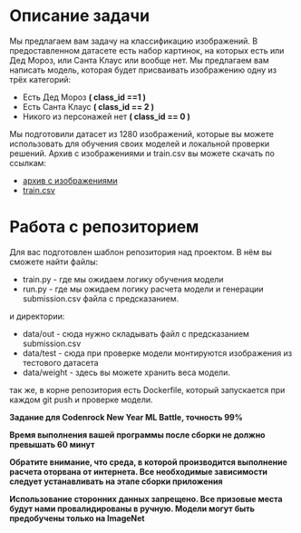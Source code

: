 # Описание задачи
Мы предлагаем вам задачу на классификацию изображений.
В предоставленном датасете есть набор картинок, на которых есть или Дед Мороз, или Санта Клаус или вообще нет.
Мы предлагаем вам написать модель, которая будет присваивать изображению одну из трёх категорий:

- Есть Дед Мороз **( class_id ==1 )**
- Есть Санта Клаус **( class_id == 2 )**
- Никого из персонажей нет **( class_id == 0 )**

Мы подготовили датасет из 1280 изображений, которые вы можете использовать для обучения своих моделей и локальной проверки решений. Архив с изображениями и train.csv вы можете скачать по ссылкам:
- [архив с изображениями](https://contestfiles.s3.eu-central-1.amazonaws.com/nyds/train.zip)
- [train.csv](https://contestfiles.s3.eu-central-1.amazonaws.com/nyds/train.csv)

# Работа с репозиторием
Для вас подготовлен шаблон репозитория над проектом. 
В нём вы сможете найти файлы:
- train.py - где мы ожидаем логику обучения модели
- run.py - где мы ожидаем логику расчета модели и генерации submission.csv  файла с предсказанием.

и директории:
- data/out - сюда нужно складывать файл с предсказанием submission.csv
- data/test - сюда при проверке модели монтируются изображения из тестового датасета
- data/weight - здесь вы можете хранить веса модели.

так же, в корне репозитория есть Dockerfile, который запускается при каждом git push и проверке модели.

**Задание для Codenrock New Year ML Battle, точность 99%**

**Время выполнения вашей программы после сборки не должно превышать 60 минут**

**Обратите внимание, что среда, в которой производится выполнение расчета оторвана от интернета. Все необходимые зависимости следует устанавливать на этапе сборки приложения**

**Использование сторонних данных запрещено. Все призовые места будут нами провалидированы в ручную.  Модели могут быть предобучены только на ImageNet**
